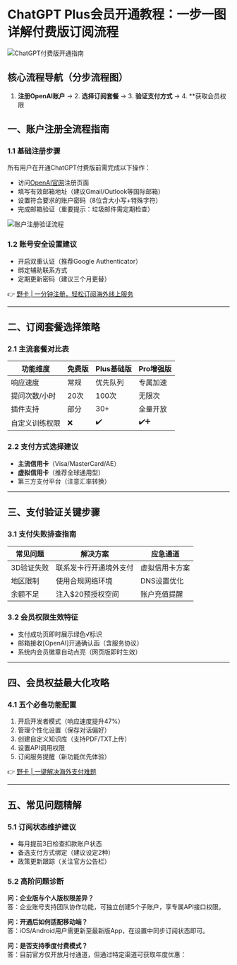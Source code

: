 # ChatGPT Plus会员开通教程：一步一图详解付费版订阅流程

![ChatGPT付费版开通指南](https://bbtdd.com/wp-content/uploads/img/258363836.webp)

## 核心流程导航（分步流程图）
1. **注册OpenAI账户** → 2. **选择订阅套餐** → 3. **验证支付方式** → 4. **获取会员权限

## 一、账户注册全流程指南
### 1.1 基础注册步骤
所有用户在开通ChatGPT付费版前需完成以下操作：
- 访问[OpenAI官网](https://openai.com)注册页面
- 填写有效邮箱地址（建议Gmail/Outlook等国际邮箱）
- 设置符合要求的账户密码（8位含大小写+特殊字符）
- 完成邮箱验证（重要提示：垃圾邮件需定期检查）

![账户注册验证流程](https://bbtdd.com/wp-content/uploads/img/73278978.webp)

### 1.2 账号安全设置建议
- 开启双重认证（推荐Google Authenticator）
- 绑定辅助联系方式
- 定期更新密码（建议三个月更替）

👉 [野卡 | 一分钟注册，轻松订阅海外线上服务](https://bbtdd.com/yeka)

---

## 二、订阅套餐选择策略
### 2.1 主流套餐对比表
| 功能维度        | 免费版  | Plus基础版 | Pro增强版 |
|----------------|-------|-----------|----------|
| 响应速度         | 常规   | 优先队列    | 专属加速  |
| 提问次数/小时    | 20次  | 100次      | 无限次    |
| 插件支持         | 部分   | 30+       | 全量开放  |
| 自定义训练权限    | ❌     | ✔️        | ✔️➕      |

### 2.2 支付方式选择建议
- **主流信用卡**（Visa/MasterCard/AE）
- **虚拟信用卡**（推荐全球通用型）
- 第三方支付平台（注意汇率转换）

---

## 三、支付验证关键步骤
### 3.1 支付失败排查指南
| 常见问题        | 解决方案                 | 应急通道       |
|----------------|------------------------|--------------|
| 3D验证失败       | 联系发卡行开通境外支付     | 虚拟信用卡方案 |
| 地区限制         | 使用合规网络环境         | DNS设置优化   |
| 余额不足         | 注入$20预授权空间       | 账户充值提醒  |

### 3.2 会员权限生效特征
- 支付成功页即时展示绿色√标识
- 邮箱接收[OpenAI]开通确认函（含服务协议）
- 系统内会员徽章自动点亮（网页版即时生效）

---

## 四、会员权益最大化攻略
### 4.1 五个必备功能配置
1. 开启开发者模式（响应速度提升47%）
2. 管理个性化设置（保存对话偏好）
3. 创建自定义知识库（支持PDF/TXT上传）
4. 设置API调用权限
5. 订阅服务提醒（新功能优先体验）

👉 [野卡 | 一键解决海外支付难题](https://bbtdd.com/yeka)

---

## 五、常见问题精解
### 5.1 订阅状态维护建议
- 每月提前3日检查扣款账户状态
- 备选支付方式绑定（建议设定2种）
- 政策更新跟踪（关注官方公告栏）

### 5.2 高阶问题诊断
**问：企业版与个人版权限差异？**  
答：企业账号支持团队协作功能，可独立创建5个子账户，享专属API接口权限。

**问：开通后如何适配移动端？**  
答：iOS/Android用户需更新至最新版App，在设置中同步订阅状态即可。

**问：是否支持季度付费模式？**  
答：目前官方仅开放月付通道，但通过特定渠道可获取年度优惠：